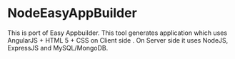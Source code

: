 NodeEasyAppBuilder
=========

This is port of Easy Appbuilder. This tool generates application which uses AngularJS + HTML 5 + CSS on Client side . On Server side it uses NodeJS, ExpressJS and MySQL/MongoDB.
